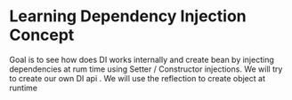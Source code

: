 # Learning Dependency Injection Concept

Goal is to see how does DI works internally and create bean by injecting dependencies at rum time using Setter / Constructor injections.
We will try to create our own DI api . We will use the reflection to create object at runtime 

